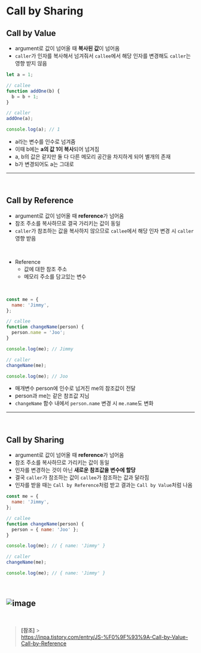 # **Call by Sharing**

## **Call by Value**

- argument로 값이 넘어올 때 **복사된 값**이 넘어옴
- `caller`가 인자를 복사해서 넘겨줘서 `callee`에서 해당 인자를 변경해도 `caller`는 영향 받지 않음

```js
let a = 1;

// callee
function addOne(b) {
  b = b + 1;
}

// caller
addOne(a);

console.log(a); // 1
```

- a라는 변수를 인수로 넘겨줌
- 이때 b에는 **a의 값 1이 복사**되어 넘겨짐
- a, b의 값은 같지만 둘 다 다른 메모리 공간을 차지하게 되어 별개의 존재
- b가 변경되어도 a는 그대로

---

<br>

## **Call by Reference**

- argument로 값이 넘어올 때 **reference**가 넘어옴
- 참조 주소를 복사하므로 결국 가리키는 값이 동일
- `caller`가 참조하는 값을 복사하지 않으므로 `callee`에서 해당 인자 변경 시 `caller` 영향 받음

<br>

- Reference
  - 값에 대한 참조 주소
  - 메모리 주소를 담고있는 변수

<br>

```js
const me = {
  name: 'Jimmy',
};

// callee
function changeName(person) {
  person.name = 'Joo';
}

console.log(me); // Jimmy

// caller
changeName(me);

console.log(me); // Joo
```

- 매개변수 person에 인수로 넘겨진 me의 참조값이 전달
- person과 me는 같은 참조값 지님
- `changeName` 함수 내에서 `person.name` 변경 시 `me.name`도 변화

---

<br>

## **Call by Sharing**

- argument로 값이 넘어올 때 **reference**가 넘어옴
- 참조 주소를 복사하므로 가리키는 값이 동일
- 인자를 변경하는 것이 아닌 **새로운 참조값을 변수에 할당**
- 결국 `caller`가 참조하는 값이 `callee`가 참조하는 값과 달라짐
- 인자를 받을 때는 `Call by Reference`처럼 받고 결과는 `Call by Value`처럼 나옴

```js
const me = {
  name: 'Jimmy',
};

// callee
function changeName(person) {
  person = { name: 'Joo' };
}

console.log(me); // { name: 'Jimmy' }

// caller
changeName(me);

console.log(me); // { name: 'Jimmy' }
```

<br>

## ![image](https://user-images.githubusercontent.com/60606025/156913908-c6b1536b-8cde-49ed-b9dd-2db52124cffd.png)

<br>

> **[참조]** > <br>https://inpa.tistory.com/entry/JS-%F0%9F%93%9A-Call-by-Value-Call-by-Reference
